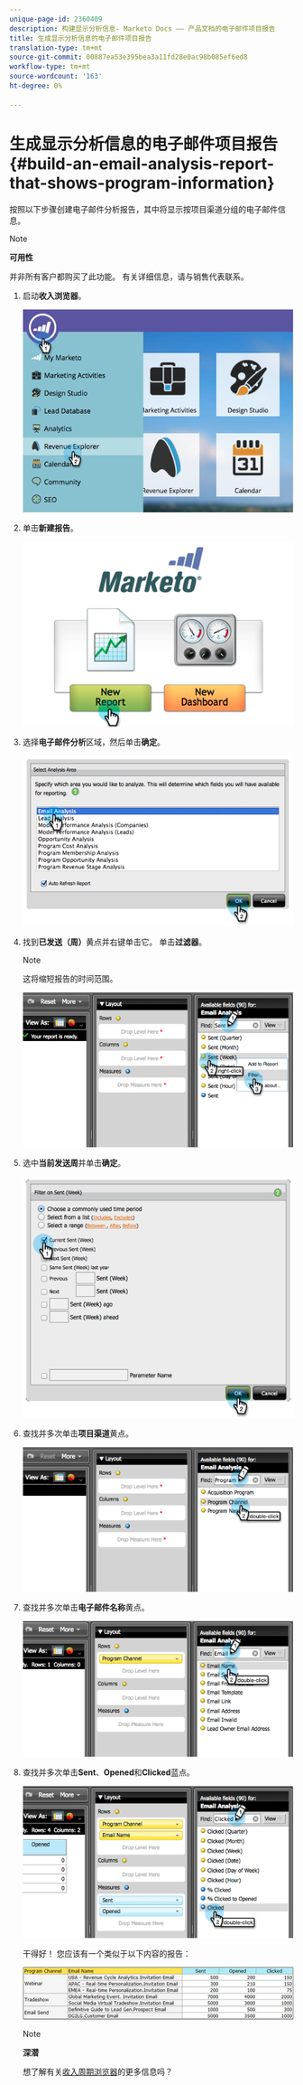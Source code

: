```yaml
---
unique-page-id: 2360409
description: 构建显示分析信息- Marketo Docs —— 产品文档的电子邮件项目报告
title: 生成显示分析信息的电子邮件项目报告
translation-type: tm+mt
source-git-commit: 00887ea53e395bea3a11fd28e0ac98b085ef6ed8
workflow-type: tm+mt
source-wordcount: '163'
ht-degree: 0%

---
```



# 生成显示分析信息的电子邮件项目报告{#build-an-email-analysis-report-that-shows-program-information}

按照以下步骤创建电子邮件分析报告，其中将显示按项目渠道分组的电子邮件信息。

>[!NOTE]
>
>**可用性**
>
>并非所有客户都购买了此功能。 有关详细信息，请与销售代表联系。

1. 启动&#x200B;**收入浏览器**。

   ![](assets/image2014-9-17-19-3a42-3a26.png)

1. 单击&#x200B;**新建报告**。

   ![](assets/image2014-9-17-19-3a42-3a32.png)

1. 选择**电子邮件分析**区域，然后单击&#x200B;**确定**。

   ![](assets/image2014-9-17-19-3a43-3a20.png)

1. 找到&#x200B;**已发送（周）**&#x200B;黄点并右键单击它。 单击&#x200B;**过滤器**。

   >[!NOTE]
   >
   >这将缩短报告的时间范围。

   ![](assets/image2014-9-17-19-3a43-3a49.png)

1. 选中&#x200B;**当前发送周**&#x200B;并单击&#x200B;**确定**。

   ![](assets/image2014-9-17-19-3a43-3a59.png)

1. 查找并多次单击**项目渠道**黄点。

   ![](assets/image2014-9-17-19-3a44-3a14.png)

1. 查找并多次单击&#x200B;**电子邮件名称**&#x200B;黄点。

   ![](assets/image2014-9-17-19-3a44-3a34.png)

1. 查找并多次单击&#x200B;**Sent**、**Opened**&#x200B;和&#x200B;**Clicked**&#x200B;蓝点。

   ![](assets/image2014-9-17-19-3a44-3a41.png)

   干得好！ 您应该有一个类似于以下内容的报告：

   ![](assets/image2014-9-17-19-3a45-3a1.png)

   >[!NOTE]
   >
   >**深潜**
   >
   >
   >想了解有关[收入周期浏览器](http://docs.marketo.com/display/docs/revenue+cycle+analytics)的更多信息吗？

